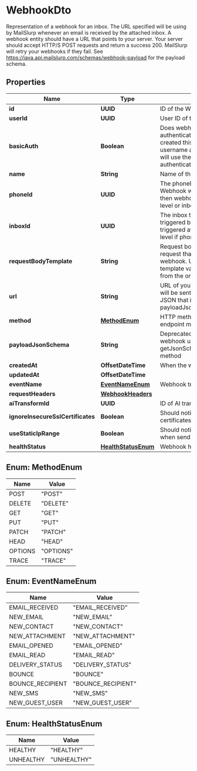 

# WebhookDto

Representation of a webhook for an inbox. The URL specified will be using by MailSlurp whenever an email is received by the attached inbox. A webhook entity should have a URL that points to your server. Your server should accept HTTP/S POST requests and return a success 200. MailSlurp will retry your webhooks if they fail. See https://java.api.mailslurp.com/schemas/webhook-payload for the payload schema.

## Properties

| Name | Type | Description | Notes |
|------------ | ------------- | ------------- | -------------|
|**id** | **UUID** | ID of the Webhook |  |
|**userId** | **UUID** | User ID of the Webhook |  |
|**basicAuth** | **Boolean** | Does webhook expect basic authentication? If true it means you created this webhook with a username and password. MailSlurp will use these in the URL to authenticate itself. |  |
|**name** | **String** | Name of the webhook |  [optional] |
|**phoneId** | **UUID** | The phoneNumberId that the Webhook will be triggered by. If null then webhook triggered at account level or inbox level if inboxId set |  [optional] |
|**inboxId** | **UUID** | The inbox that the Webhook will be triggered by. If null then webhook triggered at account level or phone level if phoneId set |  [optional] |
|**requestBodyTemplate** | **String** | Request body template for HTTP request that will be sent for the webhook. Use Moustache style template variables to insert values from the original event payload. |  [optional] |
|**url** | **String** | URL of your server that the webhook will be sent to. The schema of the JSON that is sent is described by the payloadJsonSchema. |  |
|**method** | [**MethodEnum**](#MethodEnum) | HTTP method that your server endpoint must listen for |  |
|**payloadJsonSchema** | **String** | Deprecated. Fetch JSON Schema for webhook using the getJsonSchemaForWebhookPayload method |  |
|**createdAt** | **OffsetDateTime** | When the webhook was created |  |
|**updatedAt** | **OffsetDateTime** |  |  |
|**eventName** | [**EventNameEnum**](#EventNameEnum) | Webhook trigger event name |  [optional] |
|**requestHeaders** | [**WebhookHeaders**](WebhookHeaders) |  |  [optional] |
|**aiTransformId** | **UUID** | ID of AI transformer for payload |  [optional] |
|**ignoreInsecureSslCertificates** | **Boolean** | Should notifier ignore insecure SSL certificates |  [optional] |
|**useStaticIpRange** | **Boolean** | Should notifier use static IP range when sending webhook payload |  [optional] |
|**healthStatus** | [**HealthStatusEnum**](#HealthStatusEnum) | Webhook health |  [optional] |



## Enum: MethodEnum

| Name | Value |
|---- | -----|
| POST | &quot;POST&quot; |
| DELETE | &quot;DELETE&quot; |
| GET | &quot;GET&quot; |
| PUT | &quot;PUT&quot; |
| PATCH | &quot;PATCH&quot; |
| HEAD | &quot;HEAD&quot; |
| OPTIONS | &quot;OPTIONS&quot; |
| TRACE | &quot;TRACE&quot; |



## Enum: EventNameEnum

| Name | Value |
|---- | -----|
| EMAIL_RECEIVED | &quot;EMAIL_RECEIVED&quot; |
| NEW_EMAIL | &quot;NEW_EMAIL&quot; |
| NEW_CONTACT | &quot;NEW_CONTACT&quot; |
| NEW_ATTACHMENT | &quot;NEW_ATTACHMENT&quot; |
| EMAIL_OPENED | &quot;EMAIL_OPENED&quot; |
| EMAIL_READ | &quot;EMAIL_READ&quot; |
| DELIVERY_STATUS | &quot;DELIVERY_STATUS&quot; |
| BOUNCE | &quot;BOUNCE&quot; |
| BOUNCE_RECIPIENT | &quot;BOUNCE_RECIPIENT&quot; |
| NEW_SMS | &quot;NEW_SMS&quot; |
| NEW_GUEST_USER | &quot;NEW_GUEST_USER&quot; |



## Enum: HealthStatusEnum

| Name | Value |
|---- | -----|
| HEALTHY | &quot;HEALTHY&quot; |
| UNHEALTHY | &quot;UNHEALTHY&quot; |



